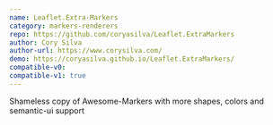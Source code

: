 ```yaml
---
name: Leaflet.Extra-Markers
category: markers-renderers
repo: https://github.com/coryasilva/Leaflet.ExtraMarkers
author: Cory Silva
author-url: https://www.corysilva.com/
demo: https://coryasilva.github.io/Leaflet.ExtraMarkers/
compatible-v0:
compatible-v1: true
---
```


Shameless copy of Awesome-Markers with more shapes, colors and semantic-ui support
